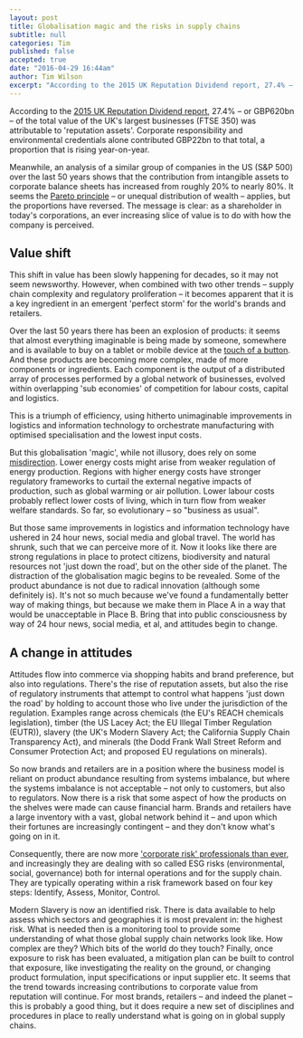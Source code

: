 ```yaml
---
layout: post
title: Globalisation magic and the risks in supply chains
subtitle: null
categories: Tim
published: false
accepted: true
date: "2016-04-29 16:44am"
author: Tim Wilson
excerpt: "According to the 2015 UK Reputation Dividend report, 27.4% – or GBP620bn – of the total value of the UK's largest businesses (FTSE 350) was attributable to 'reputation assets'. Corporate responsibility and environmental credentials alone contributed GBP22bn to that total, a proportion that is rising year-on-year."
---
```

According to the [2015 UK Reputation Dividend report](http://reputationdividend.com/files/5014/2480/0950/Summary_of_2015_UK_Reputation_Dividend_Report.pdf), 27.4% – or GBP620bn – of the total value of the UK's largest businesses (FTSE 350) was attributable to 'reputation assets'. Corporate responsibility and environmental credentials alone contributed GBP22bn to that total, a proportion that is rising year-on-year. 

Meanwhile, an analysis of a similar group of companies in the US (S&P 500) over the last 50 years shows that the contribution from intangible assets to corporate balance sheets has increased from roughly 20% to nearly 80%. It seems the [Pareto principle](https://en.wikipedia.org/wiki/Pareto_principle) – or unequal distribution of wealth – applies, but the proportions have reversed. The message is clear: as a shareholder in today's corporations, an ever increasing slice of value is to do with how the company is perceived. 

## Value shift
This shift in value has been slowly happening for decades, so it may not seem newsworthy. However, when combined with two other trends – supply chain complexity and regulatory proliferation – it becomes apparent that it is a key ingredient in an emergent 'perfect storm' for the world's brands and retailers. 

Over the last 50 years there has been an explosion of products: it seems that almost everything imaginable is being made by someone, somewhere and is available to buy on a tablet or mobile device at the [touch of a button](http://time.com/4075560/buy-button-facebook-youtube-pinterest/http://time.com/4075560/buy-button-facebook-youtube-pinterest/). And these products are becoming more complex, made of more components or ingredients. Each component is the output of a distributed array of processes performed by a global network of businesses, evolved within overlapping 'sub economies' of competition for labour costs, capital and logistics. 

This is a triumph of efficiency, using hitherto unimaginable improvements in logistics and information technology to orchestrate manufacturing with optimised specialisation and the lowest input costs. 

But this globalisation 'magic', while not illusory, does rely on some [misdirection](https://en.wikipedia.org/wiki/Misdirection_(magic)). Lower energy costs might arise from weaker regulation of energy production. Regions with higher energy costs have stronger regulatory frameworks to curtail the external negative impacts of production, such as global warming or air pollution. Lower labour costs probably reflect lower costs of living, which in turn flow from weaker welfare standards. So far, so evolutionary – so "business as usual". 

But those same improvements in logistics and information technology have ushered in 24 hour news, social media and global travel. The world has shrunk, such that we can perceive more of it. Now it looks like there are strong regulations in place to protect citizens, biodiversity and natural resources not 'just down the road', but on the other side of the planet. The distraction of the globalisation magic begins to be revealed. Some of the product abundance is not due to radical innovation (although some definitely is). It's not so much because we've found a fundamentally better way of making things, but because we make them in Place A in a way that would be unacceptable in Place B. Bring that into public consciousness by way of 24 hour news, social media, et al, and attitudes begin to change. 

## A change in attitudes
Attitudes flow into commerce via shopping habits and brand preference, but also into regulations. There's the rise of reputation assets, but also the rise of regulatory instruments that attempt to control what happens 'just down the road' by holding to account those who live under the jurisdiction of the regulation. Examples range across chemicals (the EU's REACH chemicals legislation), timber (the US Lacey Act; the EU Illegal Timber Regulation (EUTR)), slavery (the UK's Modern Slavery Act; the California Supply Chain Transparency Act), and minerals (the Dodd Frank Wall Street Reform and Consumer Protection Act; and proposed EU regulations on minerals). 

So now brands and retailers are in a position where the business model is reliant on product abundance resulting from systems imbalance, but where the systems imbalance is not acceptable – not only to customers, but also to regulators. Now there is a risk that some aspect of how the products on the shelves were made can cause financial harm. Brands and retailers have a large inventory with a vast, global network behind it – and upon which their fortunes are increasingly contingent – and they don't know what's going on in it. 

Consequently, there are now more ['corporate risk' professionals than ever](http://www.institutionalinvestor.com/article/3475103/banking-and-capital-markets-corporations/csr-reporting-is-on-the-rise-and-so-is-its-impact.html#/.Vrxv9zaLRp8), and increasingly they are dealing with so called ESG risks (environmental, social, governance) both for internal operations and for the supply chain. They are typically operating within a risk framework based on four key steps: Identify, Assess, Monitor, Control. 

Modern Slavery is now an identified risk. There is data available to help assess which sectors and geographies it is most prevalent in: the highest risk. What is needed then is a monitoring tool to provide some understanding of what those global supply chain networks look like. How complex are they? Which bits of the world do they touch? Finally, once exposure to risk has been evaluated, a mitigation plan can be built to control that exposure, like investigating the reality on the ground, or changing product formulation, input specifications or input supplier etc. 
It seems that the trend towards increasing contributions to corporate value from reputation will continue. For most brands, retailers – and indeed the planet – this is probably a good thing, but it does require a new set of disciplines and procedures in place to really understand what is going on in global supply chains. 
